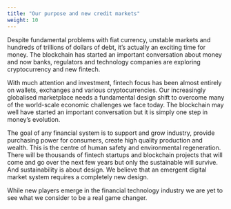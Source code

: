 ```yaml
---
title: "Our purpose and new credit markets"
weight: 10
---
```


Despite fundamental problems with fiat currency, unstable markets and hundreds of trillions of dollars of debt, it’s actually an exciting time for money. The blockchain has started an important conversation about money and now banks, regulators and technology companies are exploring cryptocurrency and new fintech.

With much attention and investment, fintech focus has been almost entirely on wallets, exchanges and various cryptocurrencies. Our increasingly globalised marketplace needs a fundamental design shift to overcome many of the world-scale economic challenges we face today. The blockchain may well have started an important conversation but it is simply one step in money’s evolution.

The goal of any financial system is to support and grow industry, provide purchasing power for consumers, create high quality production and wealth. This is the centre of human safety and environmental regeneration.
There will be thousands of fintech startups and blockchain projects that will come and go over the next few years but only the sustainable will survive. And sustainability is about design. We believe that an emergent digital market system requires a completely new design.

While new players emerge in the financial technology industry we are yet to see what we consider to be a real game changer.
